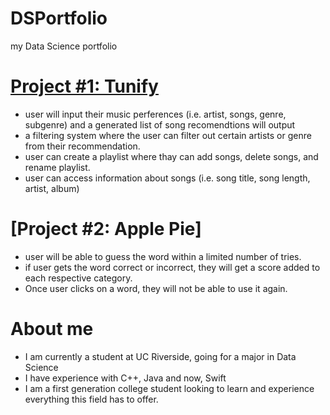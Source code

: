 # DSPortfolio
my Data Science portfolio

# [Project #1: Tunify](https://github.com/girumyay/cs100final.git)
- user will input their music perferences (i.e. artist, songs, genre, subgenre) and a generated list of song recomendtions will output
- a filtering system where the user can filter out certain artists or genre from their recommendation.
- user can create a playlist where thay can add songs, delete songs, and rename playlist.
- user can access information about songs (i.e. song title, song length, artist, album)


# [Project #2: Apple Pie]
- user will be able to guess the word within a limited number of tries.
- if user gets the word correct or incorrect, they will get a score added to each respective category.
- Once user clicks on a word, they will not be able to use it again.

[](https://github.com/girumyay/DSPortfolio/blob/main/Apple%20Pie.png)

# About me
- I am currently a student at UC Riverside, going for a major in Data Science
- I have experience with C++, Java and now, Swift
- I am a first generation college student looking to learn and experience everything this field has to offer.
